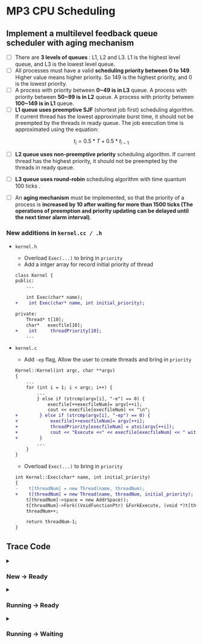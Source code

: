 # MP3 CPU Scheduling

## Implement a multilevel feedback queue scheduler with aging mechanism

- [ ] There are **3 levels of queues** : L1, L2 and L3. L1 is the highest level queue, and L3 is the lowest level queue.
- [ ] All processes must have a valid **scheduling priority between 0 to 149**. Higher value means higher priority. So 149 is the highest priority, and 0 is the lowest priority.
- [ ] A process with priority between **0~49 is in L3** queue. A process with priority between **50~99 is in L2** queue. A process with priority between **100~149 is in L1** queue.
- [ ] **L1 queue uses preemptive SJF** (shortest job first) scheduling algorithm. If current thread has the lowest approximate burst time, it should not be preempted by the threads in ready queue. The job execution time is approximated using the equation:

$$ t_i = 0.5 * T + 0.5 * t_{i - 1} $$

- [ ] **L2 queue uses non-preemptive priority** scheduling algorithm. If current thread has the highest priority, it should not be preempted by the threads in ready queue.
- [ ] **L3 queue uses round-robin** scheduling algorithm with time quantum 100 ticks .
- [ ] An **aging mechanism** must be implemented, so that the priority of a process is **increased by 10 after waiting for more than 1500 ticks (The operations of preemption and priority updating can be delayed until the next timer alarm interval)**.




### New additions in `kernel.cc / .h`

* `kernel.h`
    * Overload `Exec(...)` to bring in `priority`
    * Add a intger array for record initial priority of thread
    
    ```diff
    class Kernel {
    public:
        ...

        int Exec(char* name);
    +    int Exec(char* name, int initial_priority);

    private:
        Thread* t[10];
        char*   execfile[10];
    +    int     threadPriority[10];
        ...
    ```

* `kernel.c`

    * Add `-ep` flag, Allow the user to create threads and bring in `priority`

    ```diff
    Kernel::Kernel(int argc, char **argv)
    {
        ...
        for (int i = 1; i < argc; i++) {
            ...
            } else if (strcmp(argv[i], "-e") == 0) {
                execfile[++execfileNum]= argv[++i];
                cout << execfile[execfileNum] << "\n";
    +        } else if (strcmp(argv[i], "-ep") == 0) {
    +            execfile[++execfileNum]= argv[++i];
    +            threadPriority[execfileNum] = atoi(argv[++i]);
    +            cout << "Execute <<" << execfile[execfileNum] << " with priority" << threadPriority[execfileNum] << "\n";
    +        } 
            ...
        }
    }
    ```

    * Overload `Exec(...)` to bring in `priority`

    ```diff
    int Kernel::Exec(char* name, int initial_priority)
    {
    -    t[threadNum] = new Thread(name, threadNum);
    +    t[threadNum] = new Thread(name, threadNum, initial_priority);
        t[threadNum]->space = new AddrSpace();
        t[threadNum]->Fork((VoidFunctionPtr) &ForkExecute, (void *)t[threadNum]);
        threadNum++;

        return threadNum-1;
    }
    ```

## Trace Code

<details>
 <summary> <h3>New -> Ready</summary>

* `Kernel::ExecAll()`
  * `Exec` the files(threads) to be executed sequentially (`execfile` stores the name of files that waited executing)
  * `currentThread` is `main` thread (Called by ThreadRoot when a thread is done executing the forked procedure)

* `Kernel::Exec()`
  * Create a `thread` object
  * Allocate an address space to the newly created `thread`


```cc
void Kernel::ExecAll()
{
	for (int i=1;i<=execfileNum;i++) {
		int a = Exec(execfile[i]);
	}
	currentThread->Finish();
}

int Kernel::Exec(char* name)
{
	t[threadNum] = new Thread(name, threadNum);
	t[threadNum]->space = new AddrSpace();
	t[threadNum]->Fork((VoidFunctionPtr) &ForkExecute, (void *)t[threadNum]);
	threadNum++;

	return threadNum-1;
}

void ForkExecute(Thread *t)
{
	if ( !t->space->Load(t->getName()) ) {
    	return;             // executable not found
    }
	
    t->space->Execute(t->getName());
}
```

* `Thread::Fork()`
  * `t[threadNum]->Fork` to allocate and initial `stack`
  * Send this thread to the ready queue

* `Thread StackAllocate()`
  * Allocate a stack space (size is `StackSize`)
  * `ThreadRoot` is called from the SWITCH() routine to start a thread for the first time.
  * The setting of `PCState` is based on the definition in `switch.h`/`switch.S`
    
    ```asm
    _ThreadRoot:
    lwz	r20, 16(r4)	/* StartupPCState - ThreadBegin		*/
    lwz	r21, 8(r4)	/* InitialArgState - arg		*/
    lwz	r22, 4(r4)	/* InitialPCState - func		*/
    lwz	r23, 12(r4)	/* WhenDonePCState - ThreadFinish	*/
    ```

```cc
void 
Thread::Fork(VoidFunctionPtr func, void *arg)
{
    Interrupt *interrupt = kernel->interrupt;
    Scheduler *scheduler = kernel->scheduler;
    IntStatus oldLevel;
    
    DEBUG(dbgThread, "Forking thread: " << name << " f(a): " << (int) func << " " << arg);
    StackAllocate(func, arg);

    oldLevel = interrupt->SetLevel(IntOff);
    scheduler->ReadyToRun(this);	// ReadyToRun assumes that interrupts 
					// are disabled!
    (void) interrupt->SetLevel(oldLevel);
}   

void
Thread::StackAllocate(VoidFunctionPtr func, void *arg)
{
  // 1.
  stack = (int *) AllocBoundedArray(StackSize * sizeof(int));
  // 2.
  stackTop = stack + StackSize - 4; // -4 to be on the safe side!
  // 3.
  *(--stackTop) = (int) ThreadRoot;

  *stack = STACK_FENCEPOST;
  // 4.
  machineState[PCState] = (void*)ThreadRoot;
  machineState[StartupPCState] = (void*)ThreadBegin;
  machineState[InitialPCState] = (void*)func;
  machineState[InitialArgState] = (void*)arg;
  machineState[WhenDonePCState] = (void*)ThreadFinish;
}
```

* `AllocBoundedArray()`
  * Apply for two additional spaces of size `pgSize` before and after the address space, and then protect(`mprotect`) the memory before and after the address space to avoid access illegal address

```cc
char * 
AllocBoundedArray(int size)
{
#ifdef NO_MPROT
    return new char[size];
#else
    int pgSize = getpagesize();
    char *ptr = new char[pgSize * 2 + size];

    mprotect(ptr, pgSize, 0);
    mprotect(ptr + pgSize + size, pgSize, 0);
    return ptr + pgSize;
#endif
}
```

* `Scheduler::ReadyToRun()`
  * Check the interrupt is disabled or not
  * Set input `thread` to `READY` status
  * Add `thread` to read queue
  
```cc
void
Scheduler::ReadyToRun (Thread *thread)
{
    ASSERT(kernel->interrupt->getLevel() == IntOff);
    DEBUG(dbgThread, "Putting thread on ready list: " << thread->getName());
	//cout << "Putting thread on ready list: " << thread->getName() << endl ;
    thread->setStatus(READY);
    readyList->Append(thread);
}
```

</details>

<details>
 <summary> <h3>Running -> Ready</summary>

`AddrSpace::Execute` will call `kernel_machine->Run()` (jump to the user program)

```cc
void 
AddrSpace::Execute(char* fileName) 
{

    kernel->currentThread->space = this;

    this->InitRegisters();		// set the initial register values
    this->RestoreState();		// load page table register

    kernel->machine->Run();		// jump to the user progam

    ASSERTNOTREACHED();			// machine->Run never returns;
					// the address space exits
					// by doing the syscall "exit"
}
```

* `Machine::Run()`
  * Run user program in `user mode`
  * Infinite loop
    * Decode the user program (instruction)
    * `OneTick` to simulate system/user clock time

```cc
void
Machine::Run()
{
    Instruction *instr = new Instruction;  // storage for decoded instruction

    if (debug->IsEnabled('m')) {
        cout << "Starting program in thread: " << kernel->currentThread->getName();
		cout << ", at time: " << kernel->stats->totalTicks << "\n";
    }
    kernel->interrupt->setStatus(UserMode);
    for (;;) {
        OneInstruction(instr);
		kernel->interrupt->OneTick();
		if (singleStep && (runUntilTime <= kernel->stats->totalTicks))
	  		Debugger();
    }
}
```

* `Interrupt::OneTick()`
  * `CheckIfDue` check any pending interrupts are now ready to fire
  * `yieldOnReturn` if the timer device handler asked for a context switch, ok to do it now
  * `kernel->currentThread->Yield()` makes currentThread executed `Yield` and give up CPU resources
```cc
void
Interrupt::OneTick()
{
    MachineStatus oldStatus = status;
    Statistics *stats = kernel->stats;

// advance simulated time
    if (status == SystemMode) {
        stats->totalTicks += SystemTick;
	stats->systemTicks += SystemTick;
    } else {
	stats->totalTicks += UserTick;
	stats->userTicks += UserTick;
    }
    DEBUG(dbgInt, "== Tick " << stats->totalTicks << " ==");

// check any pending interrupts are now ready to fire
    ChangeLevel(IntOn, IntOff);	// first, turn off interrupts
				// (interrupt handlers run with
				// interrupts disabled)
    CheckIfDue(FALSE);		// check for pending interrupts
    ChangeLevel(IntOff, IntOn);	// re-enable interrupts
    if (yieldOnReturn) {	// if the timer device handler asked 
    				// for a context switch, ok to do it now
	yieldOnReturn = FALSE;
 	status = SystemMode;		// yield is a kernel routine
	kernel->currentThread->Yield();
	status = oldStatus;
    }
}
```

* `Thread::Yield()`

  The purpose is to switch threads

  * Disable interrupt
  * `Scheduler`
    * Find next thread in ready list
    * Add current thread to the ready list
    * Run the next thread
  * Enable interrupt

```cc
void
Thread::Yield ()
{
    Thread *nextThread;
    IntStatus oldLevel = kernel->interrupt->SetLevel(IntOff);
    
    ASSERT(this == kernel->currentThread);
    
    DEBUG(dbgThread, "Yielding thread: " << name);
    
    nextThread = kernel->scheduler->FindNextToRun();
    if (nextThread != NULL) {
	kernel->scheduler->ReadyToRun(this);
	kernel->scheduler->Run(nextThread, FALSE);
    }
    (void) kernel->interrupt->SetLevel(oldLevel);
}
```

* `Scheduler::FindNextToRun()`
  * Return the next thread to be scheduled onto the CPU
  * If there are no ready threads, return NULL

```cc
Thread *
Scheduler::FindNextToRun ()
{
    ASSERT(kernel->interrupt->getLevel() == IntOff);

    if (readyList->IsEmpty()) {
		return NULL;
    } else {
    	return readyList->RemoveFront();
    }
}
```

* `Scheduler::ReadyToRun()`
  * Mark a thread as ready, but not running, then put it on the ready list, for later scheduling onto the CPU.
```cc
void
Scheduler::ReadyToRun (Thread *thread)
{
    ASSERT(kernel->interrupt->getLevel() == IntOff);
    DEBUG(dbgThread, "Putting thread on ready list: " << thread->getName());
	//cout << "Putting thread on ready list: " << thread->getName() << endl ;
    thread->setStatus(READY);
    readyList->Append(thread);
}
```

* `Scheduler::Run()`
  * Dispatch the CPU to nextThread.  
  * Save the state of the old thread, and load the state of the new thread, by calling the machine dependent context switch routine, `SWITCH`.

```cc
void
Scheduler::Run (Thread *nextThread, bool finishing)
{
    Thread *oldThread = kernel->currentThread;
    
    ASSERT(kernel->interrupt->getLevel() == IntOff);

    if (finishing) {	// mark that we need to delete current thread
         ASSERT(toBeDestroyed == NULL);
	 toBeDestroyed = oldThread;
    }
    
    if (oldThread->space != NULL) {	// if this thread is a user program,
        oldThread->SaveUserState(); 	// save the user's CPU registers
	oldThread->space->SaveState();
    }
    
    oldThread->CheckOverflow();		    // check if the old thread
					    // had an undetected stack overflow

    kernel->currentThread = nextThread;  // switch to the next thread
    nextThread->setStatus(RUNNING);      // nextThread is now running
    
    DEBUG(dbgThread, "Switching from: " << oldThread->getName() << " to: " << nextThread->getName());
    
    // This is a machine-dependent assembly language routine defined 
    // in switch.s.  You may have to think
    // a bit to figure out what happens after this, both from the point
    // of view of the thread and from the perspective of the "outside world".

    SWITCH(oldThread, nextThread);

    // we're back, running oldThread
      
    // interrupts are off when we return from switch!
    ASSERT(kernel->interrupt->getLevel() == IntOff);

    DEBUG(dbgThread, "Now in thread: " << oldThread->getName());

    CheckToBeDestroyed();		// check if thread we were running
					// before this one has finished
					// and needs to be cleaned up
    
    if (oldThread->space != NULL) {	    // if there is an address space
        oldThread->RestoreUserState();     // to restore, do it.
	oldThread->space->RestoreState();
    }
}
```

</details>

<details>
 <summary> <h3>Running -> Waiting</summary>

* `SynchConsoleOutput::PutChar()`
  * `Acquire()`, `Release()` wraps critical section
  * `ConsoleOutput::PutChar()` put `this` into interrupt pending list (in order to wait to be able to executed `ConsoleOutput::CallBack()`)
  * `callWhenDone` interrupt handler to call when the next char can be put
    * `SynchConsoleInput::CallBack()` increment semaphore value, waking up a waiter if necessary


```cc
void
SynchConsoleOutput::PutChar(char ch)
{
    lock->Acquire();
    consoleOutput->PutChar(ch);
    waitFor->P();
    lock->Release();
}

void
ConsoleOutput::PutChar(char ch)
{
    ASSERT(putBusy == FALSE);
    WriteFile(writeFileNo, &ch, sizeof(char));
    putBusy = TRUE;
    kernel->interrupt->Schedule(this, ConsoleTime, ConsoleWriteInt);
}

void
Interrupt::Schedule(CallBackObj *toCall, int fromNow, IntType type)
{
    int when = kernel->stats->totalTicks + fromNow;
    PendingInterrupt *toOccur = new PendingInterrupt(toCall, when, type);

    DEBUG(dbgInt, "Scheduling interrupt handler the " << intTypeNames[type] << " at time = " << when);
    ASSERT(fromNow > 0);

    pending->Insert(toOccur);
}

void
ConsoleOutput::CallBack()
{
    putBusy = FALSE;
    kernel->stats->numConsoleCharsWritten++;
    callWhenDone->CallBack();
}
void
SynchConsoleInput::CallBack()
{
    waitFor->V();
}
```

* `Semaphore::P()`
  * Wait until semaphore value > 0, then decrement Checking the value and decrementing must be done atomically
  * We need to disable interrupts before checking the value

```cc
void
Semaphore::P()
{
    Interrupt *interrupt = kernel->interrupt;
    Thread *currentThread = kernel->currentThread;
    
    // disable interrupts
    IntStatus oldLevel = interrupt->SetLevel(IntOff);	
    
    while (value == 0) { 		// semaphore not available
	queue->Append(currentThread);	// so go to sleep
	currentThread->Sleep(FALSE);
    } 
    value--; 			// semaphore available, consume its value
   
    // re-enable interrupts
    (void) interrupt->SetLevel(oldLevel);	
}
```

* `SyncList<T>::Append()`
  * Singly linked-list
  * 

```cc
template <class T>
class ListElement {
  public:
    ListElement(T itm); 	// initialize a list element
    ListElement *next;	     	// next element on list, NULL if this is last
    T item; 	   	     	// item on the list
};

template <class T>
void
List<T>::Append(T item)
{
    ListElement<T> *element = new ListElement<T>(item);

    ASSERT(!this->IsInList(item));
    if (IsEmpty()) {		// list is empty
	first = element;
	last = element;
    } else {			// else put it after last
	last->next = element;
	last = element;
    }
    numInList++;
    ASSERT(this->IsInList(item));
}
```

* `Thread::Sleep`
  * Let the thread status waiting for `semaphore` value be changed to `block`
    * If there is a next thread, find it and execute
    * If there is no next thread, goto `Idle`
      * Check for any pending interrupts. If there are no pending interrupts, stop
```cc
void
Thread::Sleep (bool finishing)
{
    Thread *nextThread;
    
    ASSERT(this == kernel->currentThread);
    ASSERT(kernel->interrupt->getLevel() == IntOff);
    
    DEBUG(dbgThread, "Sleeping thread: " << name);

    status = BLOCKED;
	//cout << "debug Thread::Sleep " << name << "wait for Idle\n";
    while ((nextThread = kernel->scheduler->FindNextToRun()) == NULL) {
		kernel->interrupt->Idle();	// no one to run, wait for an interrupt
	}    
    // returns when it's time for us to run
    kernel->scheduler->Run(nextThread, finishing); 
}
```

* `Scheduler::FindNextToRun()`
  
  See previous chapters
  
* `Scheduler::Run()`

  See previous chapters
</details>